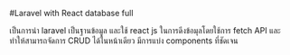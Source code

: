 #Laravel with React database full

เป็นการนำ laravel เป็นฐานข้อมูล และใช้ react js ในการดีงข้อมุลโดยใช้การ fetch API 
และทำให้สามารถจัดการ CRUD ได้ในหน้าเดียว มีการแบ่ง components ที่ชัดเจน 
